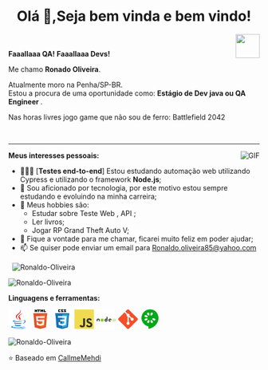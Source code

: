 ###  <h1 align="center">Olá 👋,Seja bem vinda e bem vindo! </h1>
<a href="https://github.com/RonaldoOliver?tab=repositories" target="_blank">
  <img align="right" src="https://cdn.iconscout.com/icon/free/png-256/github-108-438008.png" width="48px" height="48px" class="hub" class="grid_960 margin-auto">
</a><br />
<p align="left" > 
  <b>Faaallaaa QA!</b>
  <b>Faaallaaa Devs!</b>
</p>
<p align="left" >
Me chamo <b> Ronado Oliveira</b>.
</p>
<p align="left" >
Atualmente moro na Penha/SP-BR.<br />
Estou a procura de uma oportunidade como: <b>Estágio de Dev java ou QA Engineer </b>.
</p>
<p align="left" >
Nas horas livres jogo game que não sou de ferro: Battlefield 2042
</p><br />
<hr />
  
<img align="right" alt="GIF" src="http://clubedosgeeks.com.br/wp-content/uploads/2016/01/dormrm.gif" />

**Meus interesses pessoais:**

- 👨🏽‍💻 [**Testes end-to-end**] Estou estudando automação web utilizando Cypress e utilizando o framework **Node.js**;
- 💼 Sou aficionado por tecnologia, por este motivo estou sempre estudando e evoluindo na minha carreira;
- 👾 Meus hobbies são: 
  - Estudar sobre Teste Web , API ; 
  - Ler livros;
  - Jogar RP Grand Theft Auto V;
- 💬 Fique a vontade para me chamar, ficarei muito feliz em poder ajudar;
- 📫 Se quiser pode enviar um email para Ronaldo.oliveira85@yahoo.com

<p>&nbsp;
  <img align="center" src="https://github-readme-stats.vercel.app/api?username=RonaldoOliver&count_private=true&show_icons=true&theme=graywhite&icon_color=268bd2&title_color=268bd2" alt="Ronaldo-Oliveira" />
</p>
<p>
  <img align="left" src="https://github-readme-stats.vercel.app/api/top-langs/?username=RonaldoOliver&layout=compact&theme=graywhite&title_color=268bd2" alt="Ronaldo-Oliveira" />
</p><br />

**Linguagens e ferramentas:**  

<p align="left">
<img src="https://raw.githubusercontent.com/devicons/devicon/master/icons/java/java-original.svg" alt="java" width="40" height="40" />
<img src="https://raw.githubusercontent.com/devicons/devicon/master/icons/html5/html5-original-wordmark.svg" alt="html5" width="40" height="40"/> 
<img src="https://raw.githubusercontent.com/devicons/devicon/master/icons/css3/css3-original-wordmark.svg" alt="css3" width="40" height="40"/> 
<img src="https://raw.githubusercontent.com/devicons/devicon/master/icons/javascript/javascript-original.svg" alt="javascript" width="40" height="40"/> 
<img src="https://raw.githubusercontent.com/devicons/devicon/master/icons/nodejs/nodejs-original-wordmark.svg" alt="nodejs" width="40" height="40"/> 
<img src="https://raw.githubusercontent.com/devicons/devicon/master/icons/git/git-original.svg" alt="git" width="40" height="40"/> 
<img src="https://raw.githubusercontent.com/devicons/devicon/master/icons/cucumber/cucumber-plain.svg" alt="cucumber" width="40" height="40" />
</p>


<p align="left"> <img src="https://komarev.com/ghpvc/?username=RonaldoOliver" alt="Ronaldo-Oliveira" /> </p>

⭐️ Baseado em [CallmeMehdi](https://github.com/CallmeMehdi)
